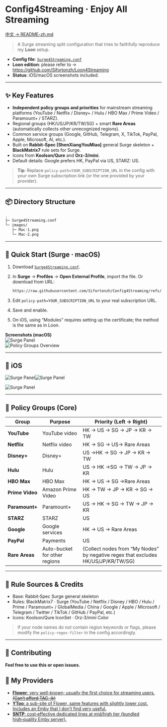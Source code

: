 # Config4Streaming · Enjoy All Streaming

[中文 → README-zh.md](./README-zh.md)

> A Surge streaming split configuration that tries to faithfully reproduce my **Loon** setup.

- **Config file**: [`Surge4Streaming.conf`](./Surge4Streaming.conf)  
- **Loon edition**: please refer to → https://github.com/Sifortonzh/Loon4Streaming  
- **Status**: iOS/macOS screenshots included.

---

## ✨ Key Features

- **Independent policy groups and priorities** for mainstream streaming platforms (YouTube / Netflix / Disney+ / Hulu / HBO Max / Prime Video / Paramount+ / STARZ).
- Regional groups (HK/US/JP/KR/TW/SG) + smart **Rare Areas** (automatically collects other unrecognized regions).
- Common service groups (Google, GitHub, Telegram, X, TikTok, PayPal, Apple, Microsoft, AI, etc.).
- Built on **Rabbit‑Spec [ShenXiangYouMiao]** general Surge skeleton + **BlackMatrix7** rule sets for Surge.
- Icons from **Koolson/Qure** and **Orz‑3/mini**.
- Default details: Google prefers HK, PayPal via US, STARZ: US.

> **Tip**: Replace `policy-path=YOUR_SUBSCRIPTION_URL` in the config with your own Surge subscription link (or the one provided by your provider).

---

## 📦 Directory Structure

```bash
.
├─ Surge4Streaming.conf
└─ images/
   ├─ Mac-1.png
   └─ Mac-2.png
```

---

## 🧭 Quick Start (Surge · macOS)

1. Download [`Surge4Streaming.conf`](./Surge4Streaming.conf).  
2. In **Surge** → **Profiles** → **Open External Profile**, import the file. Or download from URL:

   ```bash
   https://raw.githubusercontent.com/Sifortonzh/Config4Streaming/refs/heads/main/Surge4Streaming.conf
   ```
3. Edit `policy-path=YOUR_SUBSCRIPTION_URL` to your real subscription URL.  
4. Save and enable.
5. On iOS, using “Modules” requires setting up the certificate; the method is the same as in Loon.

**Screenshots (macOS)**  
![Surge Panel](./images/Mac-1.png)  
![Policy Groups Overview](./images/Mac-2.png)

---

## 📱 iOS

![Surge Panel](./images/iOS-1.png)![Surge Panel](./images/iOS-2.png)

![Surge Panel](./images/iOS-3.png)

---

## 🧩 Policy Groups (Core)

| Group | Purpose | Priority (Left → Right) |
|---|---|---|
| **YouTube** | YouTube video | HK → US → SG → JP → KR → TW |
| **Netflix** | Netflix video | HK  → SG → US→ Rare Areas |
| **Disney+** | Disney+ | US →HK → SG → JP → KR → TW |
| **Hulu** | Hulu | US → HK →SG →  TW → JP → KR |
| **HBO Max** | HBO Max | HK →  US → SG →Rare Areas |
| **Prime Video** | Amazon Prime Video | HK → TW → JP → KR → SG → US |
| **Paramount+** | Paramount+ | US → HK → SG → TW → JP → KR |
| **STARZ** | STARZ | US |
| **Google** | Google services | HK → US → Rare Areas |
| **PayPal** | Payments | US |
| **Rare Areas** | Auto-bucket for other regions | (Collect nodes from “My Nodes” by negative regex that excludes HK/US/JP/KR/TW/SG) |

---

## 🧱 Rule Sources & Credits

- Base: Rabbit‑Spec Surge general skeleton  
- Rules: BlackMatrix7 · Surge (YouTube / Netflix / Disney / HBO / Hulu / Prime / Paramount+ / GlobalMedia / China / Google / Apple / Microsoft / Telegram / Twitter / TikTok / GitHub / PayPal, etc.)  
- Icons: Koolson/Qure IconSet · Orz‑3/mini Color

> If your node names do not contain region keywords or flags, please modify the `policy-regex-filter` in the config accordingly.

---

## 🙌 Contributing

**Feel free to use this or open issues.**

## 🛫 My Providers

- [**Flower**: very well-known; usually the first choice for streaming users. ~~(Can’t afford TAG, jk)~~](https://api-flowercloud.com/aff.php?aff=13383)
- [**YToo**: a sub-site of Flower, same features with slightly lower cost. Includes an Emby that I don’t find very useful.](https://y-too.com/aff.php?aff=7148)
- [**SNTP**: cost‑effective dedicated lines at mid/high tier (bundled high‑quality Emby server).](https://d.xn--hwqp2zit2amna.net/auth/register?code=BcADJolY)
